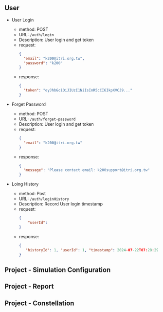 ## User

- User Login

  - method: POST
  - URL: `/auth/login`
  - Description: User login and get token
  - request:
    ```json
    {
      "email": "k200@itri.org.tw",
      "password": "k200"
    }
    ```
  - response:
    ```json
    {
      "token": "eyJhbGciOiJIUzI1NiIsInR5cCI6IkpXVCJ9..."
    }
    ```

- Forget Password

  - method: POST
  - URL: `/auth/forget-password`
  - Description: User login and get token
  - request:
    ```json
    {
      "email": "k200@itri.org.tw"
    }
    ```
  - response:
    ```json
    {
      "message": "Please contact email: k200support@itri.org.tw"
    }
    ```

- Loing History
  - method: Post
  - URL: `/auth/loginHistory`
  - Description: Record User login timestamp
  - request:
    ```json
    {
        "userId":
    }
    ```
  - response:
    ```json
    {
       "historyId": 1, "userId": 1, "timestamp": 2024-07-22T07:28:29.951Z
    }
    ```

## Project - Simulation Configuration

## Project - Report

## Project - Constellation

